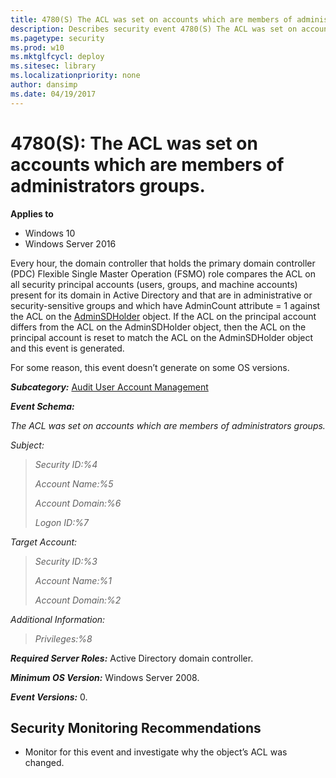 ```yaml
---
title: 4780(S) The ACL was set on accounts which are members of administrators groups. (Windows 10)
description: Describes security event 4780(S) The ACL was set on accounts which are members of administrators groups.
ms.pagetype: security
ms.prod: w10
ms.mktglfcycl: deploy
ms.sitesec: library
ms.localizationpriority: none
author: dansimp
ms.date: 04/19/2017
---
```


# 4780(S): The ACL was set on accounts which are members of administrators groups.

**Applies to**
-   Windows 10
-   Windows Server 2016


Every hour, the domain controller that holds the primary domain controller (PDC) Flexible Single Master Operation (FSMO) role compares the ACL on all security principal accounts (users, groups, and machine accounts) present for its domain in Active Directory and that are in administrative or security-sensitive groups and which have AdminCount attribute = 1 against the ACL on the [AdminSDHolder](https://technet.microsoft.com/magazine/2009.09.sdadminholder.aspx) object. If the ACL on the principal account differs from the ACL on the AdminSDHolder object, then the ACL on the principal account is reset to match the ACL on the AdminSDHolder object and this event is generated.

For some reason, this event doesn’t generate on some OS versions.

***Subcategory:***&nbsp;[Audit User Account Management](audit-user-account-management.md)

***Event Schema:***

*The ACL was set on accounts which are members of administrators groups.*

*Subject:*

> *Security ID:%4*
>
> *Account Name:%5*
>
> *Account Domain:%6*
>
> *Logon ID:%7*

*Target Account:*

> *Security ID:%3*
>
> *Account Name:%1*
>
> *Account Domain:%2*

*Additional Information:*

> *Privileges:%8*

***Required Server Roles:*** Active Directory domain controller.

***Minimum OS Version:*** Windows Server 2008.

***Event Versions:*** 0.

## Security Monitoring Recommendations

-   Monitor for this event and investigate why the object’s ACL was changed.

